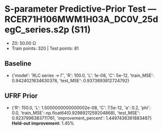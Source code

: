 # S-parameter Predictive-Prior Test — RCER71H106MWM1H03A_DC0V_25degC_series.s2p (S11)
- Z0: 50.00 Ω
- Train points: 320  |  Test points: 81

## Baseline
- {'model': 'RLC series -> Γ', 'R': 100.0, 'L': 1e-08, 'C': 5e-12, 'train_MSE': 0.9424021634630378, 'test_MSE': 0.9373893812724792}

## UFRF Prior
- {'R': 150.0, 'L': 1.5000000000000002e-08, 'C': 7.5e-12, 'a': 0.2, 'phi': 0.0, 'train_MSE': np.float64(0.9298921259204868), 'test_MSE': 0.9237996383711761, 'improvement_percent': 1.4497436361883487}
**Held-out improvement:** 1.45%
